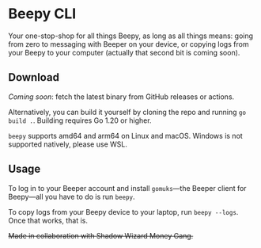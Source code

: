 # Beepy CLI
Your one-stop-shop for all things Beepy, as long as all things means:
going from zero to messaging with Beeper on your device, or copying logs
from your Beepy to your computer (actually that second bit is coming
soon).

## Download
*Coming soon*: fetch the latest binary from GitHub releases or actions.

Alternatively, you can build it yourself by cloning the repo and running
`go build .`. Building requires Go 1.20 or higher.

`beepy` supports amd64 and arm64 on Linux and macOS. Windows is not
supported natively, please use WSL.

## Usage
To log in to your Beeper account and install `gomuks`—the Beeper client
for Beepy—all you have to do is run `beepy`.

To copy logs from your Beepy device to your laptop, run `beepy --logs`.
Once that works, that is.

~~Made in collaboration with Shadow Wizard Money Gang.~~
